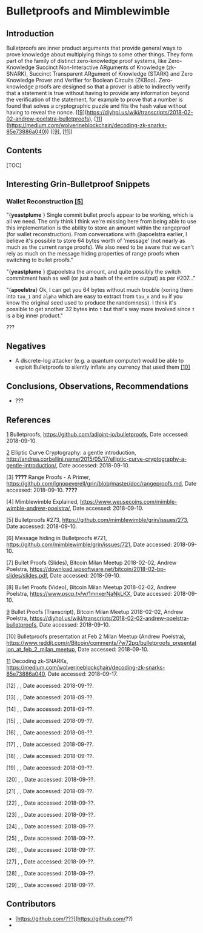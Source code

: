 # Bulletproofs and Mimblewimble

## Introduction

Bulletproofs are inner product arguments that provide general ways to prove knowledge about multiplying things to some other things. They form part of the family of distinct zero-knowledge proof systems, like Zero-Knowledge Succinct Non-Interactive ARguments of Knowledge (zk-SNARK), Succinct Transparent ARgument of Knowledge (STARK) and Zero Knowledge Prover and Verifier for Boolean Circuits (ZKBoo).   Zero-knowledge proofs are designed so that a prover is able to indirectly verify that a statement is true without having to provide any information beyond the verification of the statement, for example to prove that a number is found that solves a cryptographic puzzle and fits the hash value without having to reveal the nonce. ([[9]](https://diyhpl.us/wiki/transcripts/2018-02-02-andrew-poelstra-bulletproofs), [[11]](https://medium.com/wolverineblockchain/decoding-zk-snarks-85e73886a040)) ([[9]], [[11]])

## Contents

[TOC]





## Interesting Grin-Bulletproof Snippets

### Wallet Reconstruction [[5]](https://github.com/mimblewimble/grin/issues/273)

"{**yeastplume** } Single commit bullet proofs appear to be working, which is all we need. The only think I think we're missing here from being able to use this implementation is the ability to store an amount within the rangeproof (for wallet reconstruction). From conversations with @apoelstra earlier, I believe it's possible to store 64 bytes worth of 'message' (not nearly as much as the current range proofs). We also need to be aware that we can't rely as much on the message hiding properties of range proofs when switching to bullet proofs."

"{**yeastplume** } @apoelstra the amount, and quite possibly the switch commitment hash as well (or just a hash of the entire output) as per #207..."

"{**apoelstra**} Ok, I can get you 64 bytes without much trouble (xoring them into `tau_1` and `alpha` which are easy to extract from `tau_x` and `mu` if you know the original seed used to produce the randomness). I think it's possible to get another 32 bytes into `t` but that's way more involved since `t` is a big inner product." 

???

## Negatives

- A discrete-log attacker (e.g. a quantum computer) would be able to exploit Bulletproofs to silently inflate any currency that used them [[10]](https://www.reddit.com/r/Bitcoin/comments/7w72pq/bulletproofs_presentation_at_feb_2_milan_meetup)

## Conclusions, Observations, Recommendations

- ???

## References

[1] Bulletproofs, https://github.com/adjoint-io/bulletproofs, Date accessed: 2018-09-10.

[1]: https://github.com/adjoint-io/bulletproofs, "Bulletproofs"

[2] Elliptic Curve Cryptography: a gentle introduction, http://andrea.corbellini.name/2015/05/17/elliptic-curve-cryptography-a-gentle-introduction/, Date accessed: 2018-09-10.

[2]: http://andrea.corbellini.name/2015/05/17/elliptic-curve-cryptography-a-gentle-introduction "Elliptic Curve Cryptography: a gentle introduction"

[3] **????** Range Proofs - A Primer, https://github.com/ignopeverell/grin/blob/master/doc/rangeproofs.md, Date accessed: 2018-09-10. **????**

[4] Mimblewimble Explained, https://www.weusecoins.com/mimble-wimble-andrew-poelstra/, Date accessed: 2018-09-10.

[5] Bulletproofs #273, https://github.com/mimblewimble/grin/issues/273, Date  accessed: 2018-09-10.

[6] Message hiding in Bulletproofs #721, https://github.com/mimblewimble/grin/issues/721, Date accessed: 2018-09-10.

[7] Bullet Proofs (Slides), Bitcoin Milan Meetup 2018-02-02, Andrew Poelstra, https://download.wpsoftware.net/bitcoin/2018-02-bp-slides/slides.pdf, Date accessed: 2018-09-10.

[8] Bullet Proofs (Video), Bitcoin Milan Meetup 2018-02-02, Andrew Poelstra, https://www.pscp.tv/w/1mnxerNaNkLKX, Date accessed: 2018-09-10.

[9] Bullet Proofs (Transcript), Bitcoin Milan Meetup 2018-02-02, Andrew Poelstra, https://diyhpl.us/wiki/transcripts/2018-02-02-andrew-poelstra-bulletproofs, Date accessed: 2018-09-10.

[9]: https://diyhpl.us/wiki/transcripts/2018-02-02-andrew-poelstra-bulletproofs "Bullet Proofs (Transcript), Bitcoin Milan Meetup 2018-02-02"

[10] Bulletproofs presentation at Feb 2 Milan Meetup (Andrew Poelstra), https://www.reddit.com/r/Bitcoin/comments/7w72pq/bulletproofs_presentation_at_feb_2_milan_meetup, Date accessed: 2018-09-10.

[11] Decoding zk-SNARKs, https://medium.com/wolverineblockchain/decoding-zk-snarks-85e73886a040, Date accessed: 2018-09-17.

[11]: https://medium.com/wolverineblockchain/decoding-zk-snarks-85e73886a040	"Decoding zk-SNARKs"

[12] , , Date accessed: 2018-09-??.

[13] , , Date accessed: 2018-09-??.

[14] , , Date accessed: 2018-09-??.

[15] , , Date accessed: 2018-09-??.

[16] , , Date accessed: 2018-09-??.

[17] , , Date accessed: 2018-09-??.

[18] , , Date accessed: 2018-09-??.

[19] , , Date accessed: 2018-09-??.

[20] , , Date accessed: 2018-09-??.

[21] , , Date accessed: 2018-09-??.

[22] , , Date accessed: 2018-09-??.

[23] , , Date accessed: 2018-09-??.

[24] , , Date accessed: 2018-09-??.

[25] , , Date accessed: 2018-09-??.

[26] , , Date accessed: 2018-09-??.

[27] , , Date accessed: 2018-09-??.

[28] , , Date accessed: 2018-09-??.

[29] , , Date accessed: 2018-09-??.

## Contributors

- [https://github.com/???](https://github.com/??)
- 